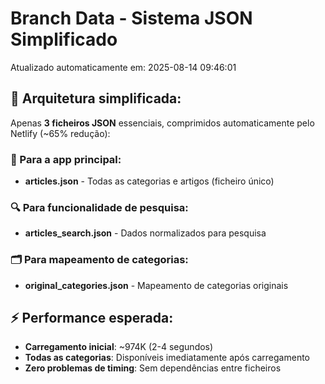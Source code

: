 # Branch Data - Sistema JSON Simplificado
Atualizado automaticamente em: 2025-08-14 09:46:01

## 🎯 Arquitetura simplificada:
Apenas **3 ficheiros JSON** essenciais, comprimidos automaticamente pelo Netlify (~65% redução):

### 📱 Para a app principal:
- **articles.json** - Todas as categorias e artigos (ficheiro único)

### 🔍 Para funcionalidade de pesquisa:
- **articles_search.json** - Dados normalizados para pesquisa

### 🗂️ Para mapeamento de categorias:
- **original_categories.json** - Mapeamento de categorias originais

## ⚡ Performance esperada:
- **Carregamento inicial**: ~974K (2-4 segundos)
- **Todas as categorias**: Disponíveis imediatamente após carregamento
- **Zero problemas de timing**: Sem dependências entre ficheiros

